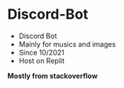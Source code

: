 # Discord-Bot
- Discord Bot 
- Mainly for musics and images
- Since 10/2021
- Host on Replit

**Mostly from stackoverflow**

